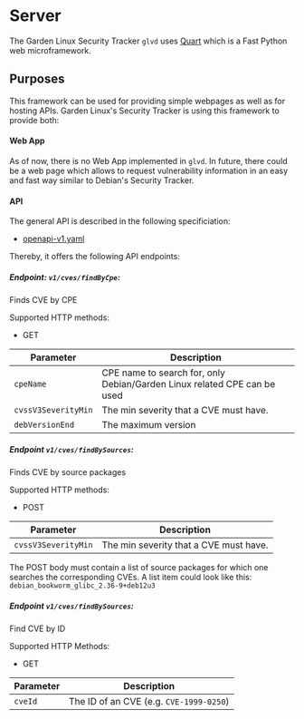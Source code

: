 # Server

The Garden Linux Security Tracker `glvd` uses [Quart](https://pgjones.gitlab.io/quart/) which is a Fast Python web microframework.

## Purposes

This framework can be used for providing simple webpages as well as for hosting APIs. Garden Linux's Security Tracker is using this framework to provide both: 

#### Web App
As of now, there is no Web App implemented in `glvd`. In future, there could be a web page which allows to request vulnerability information in an easy and fast way similar to Debian's Security Tracker.

#### API

The general API is described in the following specificiation:
* [openapi-v1.yaml](../openapi-v1.yaml)

Thereby, it offers the following API endpoints:

##### Endpoint: `v1/cves/findByCpe`:
Finds CVE by CPE

Supported HTTP methods:
* GET

| Parameter | Description | 
|-----------|-------------|
| `cpeName` |  CPE name to search for, only Debian/Garden Linux related CPE can be used |
| `cvssV3SeverityMin` | The min severity that a CVE must have. |
| `debVersionEnd` | The maximum version | 

##### Endpoint `v1/cves/findBySources`:
Finds CVE by source packages

Supported HTTP methods:
* POST

| Parameter | Description | 
|-----------|-------------|
| `cvssV3SeverityMin` | The min severity that a CVE must have. |

The POST body must contain a list of source packages for which one searches the corresponding CVEs. A list item could look like this: `debian_bookworm_glibc_2.36-9+deb12u3`

##### Endpoint `v1/cves/findBySources`:
Find CVE by ID

Supported HTTP Methods:
* GET

| Parameter | Description | 
|-----------|-------------|
| `cveId` | The ID of an CVE (e.g. `CVE-1999-0250`) |